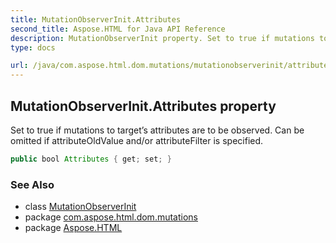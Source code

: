 ```yaml
---
title: MutationObserverInit.Attributes
second_title: Aspose.HTML for Java API Reference
description: MutationObserverInit property. Set to true if mutations to targets attributes are to be observed. Can be omitted if attributeOldValue and/or attributeFilter is specified
type: docs

url: /java/com.aspose.html.dom.mutations/mutationobserverinit/attributes/
---
```

## MutationObserverInit.Attributes property

Set to true if mutations to target’s attributes are to be observed. Can be omitted if attributeOldValue and/or attributeFilter is specified.

```java
public bool Attributes { get; set; }
```

### See Also

* class [MutationObserverInit](../)
* package [com.aspose.html.dom.mutations](../../../com.aspose.html.dom.mutations/)
* package [Aspose.HTML](../../../)
